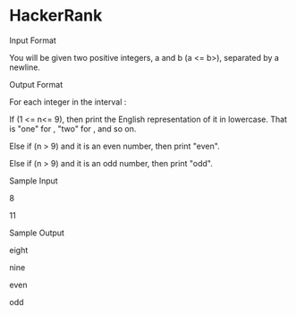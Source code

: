 # HackerRank
Input Format

You will be given two positive integers, a and b (a <= b>), separated by a newline.

Output Format

For each integer  in the interval  :

If (1 <= n<= 9), then print the English representation of it in lowercase. That is "one" for , "two" for , and so on.

Else if (n > 9) and it is an even number, then print "even".

Else if (n > 9) and it is an odd number, then print "odd".

Sample Input

8

11

Sample Output

eight

nine

even

odd